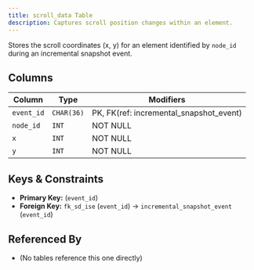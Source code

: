 ```yaml
---
title: scroll_data Table
description: Captures scroll position changes within an element.
---
```


Stores the scroll coordinates (x, y) for an element identified by `node_id` during an incremental snapshot event.

## Columns

| Column     | Type       | Modifiers                             |
|------------|------------|---------------------------------------|
| `event_id` | `CHAR(36)` | PK, FK(ref: incremental_snapshot_event)| 
| `node_id`  | `INT`      | NOT NULL                              |
| `x`        | `INT`      | NOT NULL                              |
| `y`        | `INT`      | NOT NULL                              |

## Keys & Constraints

- **Primary Key:** (`event_id`)
- **Foreign Key:** `fk_sd_ise` (`event_id`) -> `incremental_snapshot_event` (`event_id`)

## Referenced By

- (No tables reference this one directly) 